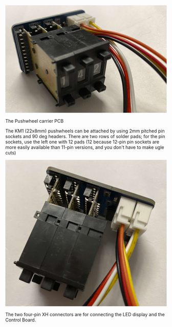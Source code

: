 <img src="img/pw1.jpg">

The Pushwheel carrier PCB

The KM1 (22x8mm) pushwheels can be attached by using 2mm pitched pin sockets and 90 deg headers. There are two rows of solder pads; for the pin sockets, use the left one with 12 pads (12 because 12-pin pin sockets are more easily available than 11-pin versions, and you don't have to make ugle cuts)

<img src="img/pw2.jpg">

The two four-pin XH connectors are for connecting the LED display and the Control Board.

